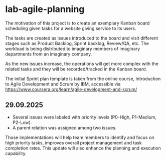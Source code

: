 # lab-agile-planning
The motivation of this project is to create an exemplary Kanban board scheduling given tasks for a website giving service to its users.

The tasks are created as issues introduced to the board and visit different stages such as Product Backlog, Sprint backlog, Review/QA, etc. The workload is being distributed to imaginary members of imaginary departments from an imaginary company.

As the new issues increase, the operations will get more complex with the related tasks and they will be recorded/tracked in the Kanban board.

The initial Sprint plan template is taken from the online course, Introduction to Agile Development and Scrum by IBM, accessible via https://www.coursera.org/learn/agile-development-and-scrum/

## 29.09.2025
* Several issues were labeled with priority levels (P0-High, P1-Medium, P2-Low).
* A parent relation was assigned among two issues.

Those implementations will help team members to identify and focus on high priority tasks, improves overall project management and task completion rates. This update will also enhance the planning and execution capability.


